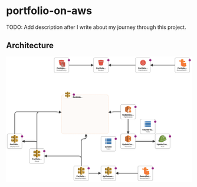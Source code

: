 # portfolio-on-aws

TODO: Add description after I write about my journey through this project.

## Architecture
![Architecture](./initial_design.png)